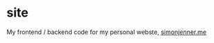 # site

My frontend / backend code for my personal webste, [simonjenner.me](https://simonjenner.me)
